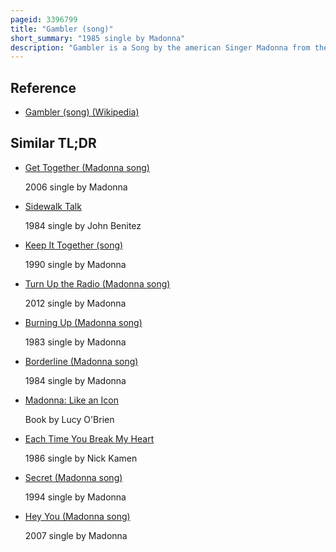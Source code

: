 ```yaml
---
pageid: 3396799
title: "Gambler (song)"
short_summary: "1985 single by Madonna"
description: "Gambler is a Song by the american Singer Madonna from the Soundtrack Album of the 1985 Film Vision Quest. The Song was written solely by Madonna, while the Production was handled by John 'Jellybean' Benitez at her Request. It was released by Geffen Records on 3 october 1985 as the second single of the Soundtrack of the Film. Gambler was never released as a single in the united States at the Request of Madonna's own Sire Records. The Music Video for this Song is an Excerpt of the Film."
---
```


## Reference

- [Gambler (song) (Wikipedia)](https://en.wikipedia.org/?curid=3396799)

## Similar TL;DR

- [Get Together (Madonna song)](/tldr/en/get-together-madonna-song)

  2006 single by Madonna

- [Sidewalk Talk](/tldr/en/sidewalk-talk)

  1984 single by John Benitez

- [Keep It Together (song)](/tldr/en/keep-it-together-song)

  1990 single by Madonna

- [Turn Up the Radio (Madonna song)](/tldr/en/turn-up-the-radio-madonna-song)

  2012 single by Madonna

- [Burning Up (Madonna song)](/tldr/en/burning-up-madonna-song)

  1983 single by Madonna

- [Borderline (Madonna song)](/tldr/en/borderline-madonna-song)

  1984 single by Madonna

- [Madonna: Like an Icon](/tldr/en/madonna-like-an-icon)

  Book by Lucy O'Brien

- [Each Time You Break My Heart](/tldr/en/each-time-you-break-my-heart)

  1986 single by Nick Kamen

- [Secret (Madonna song)](/tldr/en/secret-madonna-song)

  1994 single by Madonna

- [Hey You (Madonna song)](/tldr/en/hey-you-madonna-song)

  2007 single by Madonna
